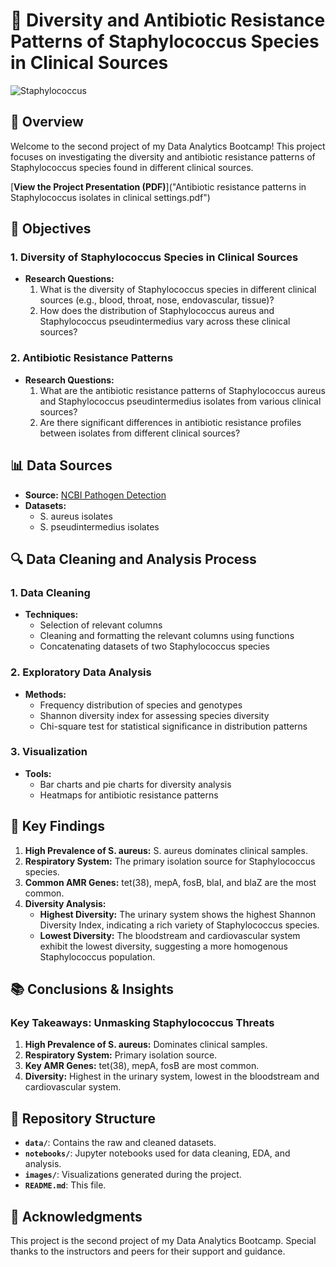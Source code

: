 # 🦠 Diversity and Antibiotic Resistance Patterns of Staphylococcus Species in Clinical Sources

![Staphylococcus](staphylococcys.png)

## 🌟 Overview

Welcome to the second project of my Data Analytics Bootcamp! This project focuses on investigating the diversity and antibiotic resistance patterns of Staphylococcus species found in different clinical sources.

[**View the Project Presentation (PDF)**]("Antibiotic resistance patterns in Staphylococcus isolates in clinical settings.pdf")

## 🎯 Objectives

### 1. Diversity of Staphylococcus Species in Clinical Sources
- **Research Questions:**
  1. What is the diversity of Staphylococcus species in different clinical sources (e.g., blood, throat, nose, endovascular, tissue)?
  2. How does the distribution of Staphylococcus aureus and Staphylococcus pseudintermedius vary across these clinical sources?

### 2. Antibiotic Resistance Patterns
- **Research Questions:**
  1. What are the antibiotic resistance patterns of Staphylococcus aureus and Staphylococcus pseudintermedius isolates from various clinical sources?
  2. Are there significant differences in antibiotic resistance profiles between isolates from different clinical sources?

## 📊 Data Sources

- **Source:** [NCBI Pathogen Detection](https://www.ncbi.nlm.nih.gov/pathogens/)
- **Datasets:**
  - S. aureus isolates
  - S. pseudintermedius isolates

## 🔍 Data Cleaning and Analysis Process

### 1. Data Cleaning
- **Techniques:**
  - Selection of relevant columns
  - Cleaning and formatting the relevant columns using functions
  - Concatenating datasets of two Staphylococcus species

### 2. Exploratory Data Analysis
- **Methods:**
  - Frequency distribution of species and genotypes
  - Shannon diversity index for assessing species diversity
  - Chi-square test for statistical significance in distribution patterns

### 3. Visualization
- **Tools:**
  - Bar charts and pie charts for diversity analysis
  - Heatmaps for antibiotic resistance patterns

## 🔑 Key Findings

1. **High Prevalence of S. aureus:** S. aureus dominates clinical samples.
2. **Respiratory System:** The primary isolation source for Staphylococcus species.
3. **Common AMR Genes:** tet(38), mepA, fosB, blaI, and blaZ are the most common.
4. **Diversity Analysis:**
   - **Highest Diversity:** The urinary system shows the highest Shannon Diversity Index, indicating a rich variety of Staphylococcus species.
   - **Lowest Diversity:** The bloodstream and cardiovascular system exhibit the lowest diversity, suggesting a more homogenous Staphylococcus population.

## 📚 Conclusions & Insights

### Key Takeaways: Unmasking Staphylococcus Threats

1. **High Prevalence of S. aureus:** Dominates clinical samples.
2. **Respiratory System:** Primary isolation source.
3. **Key AMR Genes:** tet(38), mepA, fosB are most common.
4. **Diversity:** Highest in the urinary system, lowest in the bloodstream and cardiovascular system.

## 📁 Repository Structure

- **`data/`**: Contains the raw and cleaned datasets.
- **`notebooks/`**: Jupyter notebooks used for data cleaning, EDA, and analysis.
- **`images/`**: Visualizations generated during the project.
- **`README.md`**: This file.

## 🙏 Acknowledgments

This project is the second project of my Data Analytics Bootcamp. Special thanks to the instructors and peers for their support and guidance.

